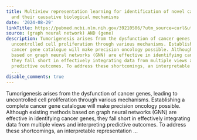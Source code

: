 ```yaml
---
title: Multiview representation learning for identification of novel cancer genes
  and their causative biological mechanisms
date: '2024-08-29'
linkTitle: https://pubmed.ncbi.nlm.nih.gov/39210506/?utm_source=curl&utm_medium=rss&utm_campaign=pubmed-2&utm_content=1x5bM_TNL8gjogAcnslpo2s2PbDe-61JVM2h9yowOYSiZ7Dkrt&fc=20220919211934&ff=20240831181344&v=2.18.0.post9+e462414
source: (graph neural network) AND (gene)
description: Tumorigenesis arises from the dysfunction of cancer genes, leading to
  uncontrolled cell proliferation through various mechanisms. Establishing a complete
  cancer gene catalogue will make precision oncology possible. Although existing methods
  based on graph neural networks (GNN) are effective in identifying cancer genes,
  they fall short in effectively integrating data from multiple views and interpreting
  predictive outcomes. To address these shortcomings, an interpretable representation
  ...
disable_comments: true
---
```

Tumorigenesis arises from the dysfunction of cancer genes, leading to uncontrolled cell proliferation through various mechanisms. Establishing a complete cancer gene catalogue will make precision oncology possible. Although existing methods based on graph neural networks (GNN) are effective in identifying cancer genes, they fall short in effectively integrating data from multiple views and interpreting predictive outcomes. To address these shortcomings, an interpretable representation ...